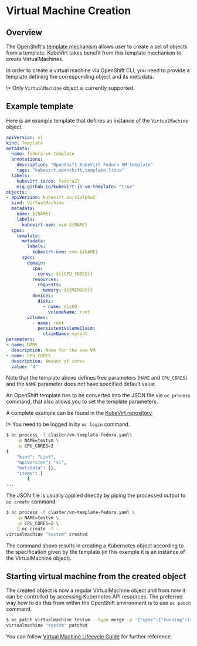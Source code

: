 # Virtual Machine Creation

## Overview

The [OpenShift's template mechanism](https://docs.openshift.org/latest/dev_guide/templates.html) allows user to create a set of objects from a template.  KubeVirt takes benefit from this template mechanism to create VirtualMachines.

In order to create a virtual machine via OpenShift CLI, you need to provide a template defining the corresponding object and its metadata.

!> Only `VirtualMachine` object is currently supported.


## Example template

Here is an example template that defines an instance of the `VirtualMachine` object:

```yaml
apiVersion: v1
kind: Template
metadata:
  name: fedora-vm-template
  annotations:
    description: "OpenShift KubeVirt Fedora VM template"
    tags: "kubevirt,openshift,template,linux"
  labels:
    kubevirt.io/os: fedora27
    miq.github.io/kubevirt-is-vm-template: "true"
objects:
- apiVersion: kubevirt.io/v1alpha2
  kind: VirtualMachine
  metadata:
    name: ${NAME}
    labels:
      kubevirt-ovm: ovm-${NAME}
  spec:
    template:
      metadata:
        labels:
          kubevirt-ovm: ovm-${NAME}
      spec:
        domain:
          cpu:
            cores: ${{CPU_CORES}}
          resources:
            requests:
              memory: ${{MEMORY}}
          devices:
            disks:
              - name: disk0
                volumeName: root
        volumes:
          - name: root
            persistentVolumeClaim:
              claimName: myroot
parameters:
- name: NAME
  description: Name for the new VM
- name: CPU_CORES
  description: Amount of cores
  value: "4"
```

Note that the template above defines free parameters \(`NAME` and `CPU_CORES`\) and  the `NAME` parameter does not have specified default value.

An OpenShift template has to be converted into the JSON file via `oc process` command, that also allows you to set the template parameters.

A complete example can be found in the [KubeVirt repository](https://github.com/kubevirt/kubevirt/blob/master/cluster/vm-template-fedora.yaml).

!> You need to be logged in by `oc login` command.

```bash
$ oc process -f cluster/vm-template-fedora.yaml\
    -p NAME=testvm \
    -p CPU_CORES=2
{
    "kind": "List",
    "apiVersion": "v1",
    "metadata": {},
    "items": [
        {
...
```

The JSON file is usually applied directly by piping the processed output to `oc create` command.

```bash
$ oc process -f cluster/vm-template-fedora.yaml \
    -p NAME=testvm \
    -p CPU_CORES=2 \
    | oc create -f -
virtualmachine "testvm" created
```

The command above results in creating a Kubernetes object according to the specification given by the template \(in this example it is an instance of the VirtualMachine object\).


## Starting virtual machine from the created object

The created object is now a regular VirtualMachine object and from now it can be controlled by accessing Kubernetes API resources.  The preferred way how to do this from within the OpenShift environment is to use `oc patch` command.

``` bash
$ oc patch virtualmachine testvm --type merge -p '{"spec":{"running":true}}'
virtualmachine "testvm" patched
```

You can follow [Virtual Machine Lifecycle Guide](/workloads/virtual-machines/life-cycle) for further reference.
